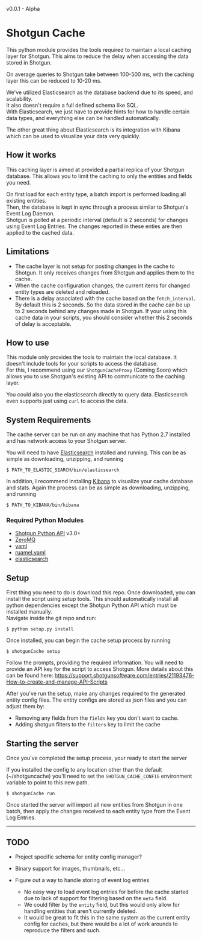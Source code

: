 
v0.0.1 - Alpha

# Shotgun Cache

This python module provides the tools required to maintain a local caching layer for Shotgun.
This aims to reduce the delay when accessing the data stored in Shotgun.

On average queries to Shotgun take between 100-500 ms, with the caching layer this can be reduced to 10-20 ms.

We've utilized Elasticsearch as the database backend due to its speed, and scalability.  
It also doesn't require a full defined schema like SQL.  
With Elasticsearch, we just have to provide hints for how to handle certain data types, and everything else can be handled automatically.

The other great thing about Elasticsearch is its integration with Kibana which can be used to visualize your data very quickly.

## How it works

This caching layer is aimed at provided a partial replica of your Shotgun database.
This allows you to limit the caching to only the entities and fields you need.

On first load for each entity type, a batch import is performed loading all existing entities.  
Then, the database is kept in sync through a process similar to Shotgun's Event Log Daemon.  
Shotgun is polled at a periodic interval (default is 2 seconds) for changes using Event Log Entries.
The changes reported in these enties are then applied to the cached data.

## Limitations

- The cache layer is not setup for posting changes in the cache to Shotgun.
  It only receives changes from Shotgun and applies them to the cache.
- When the cache configuration changes, the current items for changed entity types are deleted and reloaded.
- There is a delay associated with the cache based on the `fetch_interval`.  
  By default this is 2 seconds.
  So the data stored in the cache can be up to 2 seconds behind any changes made in Shotgun.
  If your using this cache data in your scripts, you should consider whether this 2 seconds of delay is acceptable.

## How to use

This module only provides the tools to maintain the local database.
It doesn't include tools for your scripts to access the database.  
For this, I recommend using our `ShotgunCacheProxy` (Coming Soon) which allows you to use Shotgun's existing API to communicate to the caching layer.  

You could also you the elasticsearch directly to query data.
Elasticsearch even supports just using `curl` to access the data.

## System Requirements
The cache server can be run on any machine that has Python 2.7 installed and has network access to your Shotgun server.

You will need to have [Elasticsearch](https://www.elastic.co/downloads/elasticsearch) installed and running.
This can be as simple as downloading, unzipping, and running
```
$ PATH_TO_ELASTIC_SEARCH/bin/elasticsearch
```

In addition, I recommend installing [Kibana](https://www.elastic.co/downloads/kibana) to visualize your cache database and stats.
Again the process can be as simple as downloading, unzipping, and running
```
$ PATH_TO_KIBANA/bin/kibana
```

### Required Python Modules
- [Shotgun Python API](https://github.com/shotgunsoftware/python-api) v3.0+
- [ZeroMQ](http://zeromq.org/bindings:python)
- [yaml](http://pyyaml.org/)
- [ruamel.yaml](https://pypi.python.org/pypi/ruamel.yaml/0.6)
- [elasticsearch](https://elasticsearch-py.readthedocs.org/en/master/)


## Setup

First thing you need to do is download this repo.
Once downloaded, you can install the script using setup tools.
This should automatically install all python dependencies except the Shotgun Python API which must be installed manually.  
Navigate inside the git repo and run:
```
$ python setup.py install
```

Once installed, you can begin the cache setup process by running
```
$ shotgunCache setup
```

Follow the prompts, providing the required information.
You will need to provide an API key for the script to access Shotgun.
More details about this can be found here:
https://support.shotgunsoftware.com/entries/21193476-How-to-create-and-manage-API-Scripts

After you've run the setup, make any changes required to the generated entity config files.
The entity configs are stored as json files and you can adjust them by:
- Removing any fields from the `fields` key you don't want to cache.  
- Adding shotgun filters to the `filters` key to limit the cache


## Starting the server
Once you've completed the setup process, your ready to start the server

If you installed the config to any location other than the default (~/shotguncache) you'll need to
set the `SHOTGUN_CACHE_CONFIG` environment variable to point to this new path.

```
$ shotgunCache run
```

Once started the server will import all new entities from Shotgun in one batch, then apply the changes received to each entity type from the Event Log Entries.


----------


## TODO

- Project specific schema for entity config manager?
- Binary support for images, thumbnails, etc...

- Figure out a way to handle storing of event log entries
	- No easy way to load event log entries for before the cache started due to lack of support
	for filtering based on the `meta` field.
	- We could filter by the `entity` field, but this would only allow for handling entities that aren't currently deleted.
	- It would be great to fit this in the same system as the current entity config for caches, but there would be a lot of work arounds to reproduce the filters and such.
